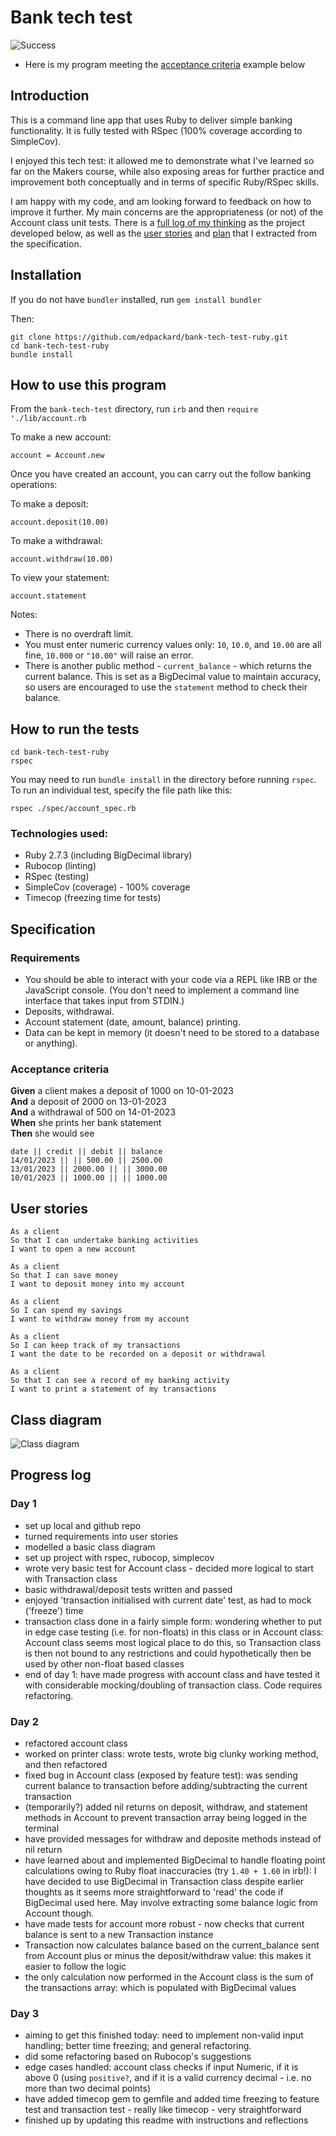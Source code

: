 # Bank tech test

![Success](acceptance.png)

- Here is my program meeting the [acceptance criteria](#acceptance-criteria) example below

## Introduction

This is a command line app that uses Ruby to deliver simple banking functionality. It is fully tested with RSpec (100% coverage according to SimpleCov).

I enjoyed this tech test: it allowed me to demonstrate what I've learned so far on the Makers course, while also exposing areas for further practice and improvement both conceptually and in terms of specific Ruby/RSpec skills.

I am happy with my code, and am looking forward to feedback on how to improve it further. My main concerns are the appropriateness (or not) of the Account class unit tests. There is a [full log of my thinking](#progress-log) as the project developed below, as well as the [user stories](#user-stories) and [plan](#class-diagram) that I extracted from the specification.

## Installation

If you do not have `bundler` installed, run `gem install bundler`

Then:

```
git clone https://github.com/edpackard/bank-tech-test-ruby.git
cd bank-tech-test-ruby
bundle install
```

## How to use this program

From the `bank-tech-test` directory, run `irb` and then `require './lib/account.rb`

To make a new account:

`account = Account.new`

Once you have created an account, you can carry out the follow banking operations:

To make a deposit:

`account.deposit(10.00)`

To make a withdrawal:

`account.withdraw(10.00)`

To view your statement:

`account.statement`

Notes:

- There is no overdraft limit.
- You must enter numeric currency values only: `10`, `10.0`, and `10.00` are all fine, `10.000` or `"10.00"` will raise an error.
- There is another public method - `current_balance` - which returns the current balance. This is set as a BigDecimal value to maintain accuracy, so users are encouraged to use the `statement` method to check their balance.

## How to run the tests

```
cd bank-tech-test-ruby
rspec
```

You may need to run `bundle install` in the directory before running `rspec`.
To run an individual test, specify the file path like this:

```
rspec ./spec/account_spec.rb
```

### Technologies used:

- Ruby 2.7.3 (including BigDecimal library)
- Rubocop (linting)
- RSpec (testing)
- SimpleCov (coverage) - 100% coverage
- Timecop (freezing time for tests)

## Specification

### Requirements

- You should be able to interact with your code via a REPL like IRB or the JavaScript console. (You don't need to implement a command line interface that takes input from STDIN.)
- Deposits, withdrawal.
- Account statement (date, amount, balance) printing.
- Data can be kept in memory (it doesn't need to be stored to a database or anything).

### Acceptance criteria

**Given** a client makes a deposit of 1000 on 10-01-2023  
**And** a deposit of 2000 on 13-01-2023  
**And** a withdrawal of 500 on 14-01-2023  
**When** she prints her bank statement  
**Then** she would see

```
date || credit || debit || balance
14/01/2023 || || 500.00 || 2500.00
13/01/2023 || 2000.00 || || 3000.00
10/01/2023 || 1000.00 || || 1000.00
```

## User stories

```
As a client
So that I can undertake banking activities
I want to open a new account

As a client
So that I can save money
I want to deposit money into my account

As a client
So I can spend my savings
I want to withdraw money from my account

As a client
So I can keep track of my transactions
I want the date to be recorded on a deposit or withdrawal

As a client
So that I can see a record of my banking activity
I want to print a statement of my transactions
```

## Class diagram

![Class diagram](plan.png)

## Progress log

### Day 1

- set up local and github repo
- turned requirements into user stories
- modelled a basic class diagram
- set up project with rspec, rubocop, simplecov
- wrote very basic test for Account class - decided more logical to start with Transaction class
- basic withdrawal/deposit tests written and passed
- enjoyed 'transaction initialised with current date' test, as had to mock ('freeze') time
- transaction class done in a fairly simple form: wondering whether to put in edge case testing (i.e. for non-floats) in this class or in Account class: Account class seems most logical place to do this, so Transaction class is then not bound to any restrictions and could hypothetically then be used by other non-float based classes
- end of day 1: have made progress with account class and have tested it with considerable mocking/doubling of transaction class. Code requires refactoring.

### Day 2

- refactored account class
- worked on printer class: wrote tests, wrote big clunky working method, and then refactored
- fixed bug in Account class (exposed by feature test): was sending current balance to transaction before adding/subtracting the current transaction
- (temporarily?) added nil returns on deposit, withdraw, and statement methods in Account to prevent transaction array being logged in the terminal
- have provided messages for withdraw and deposite methods instead of nil return
- have learned about and implemented BigDecimal to handle floating point calculations owing to Ruby float inaccuracies (try `1.40 + 1.60` in irb!): I have decided to use BigDecimal in Transaction class despite earlier thoughts as it seems more straightforward to 'read' the code if BigDecimal used here. May involve extracting some balance logic from Account though.
- have made tests for account more robust - now checks that current balance is sent to a new Transaction instance
- Transaction now calculates balance based on the current_balance sent from Account plus or minus the deposit/withdraw value: this makes it easier to follow the logic
- the only calculation now performed in the Account class is the sum of the transactions array: which is populated with BigDecimal values

### Day 3

- aiming to get this finished today: need to implement non-valid input handling; better time freezing; and general refactoring.
- did some refactoring based on Rubocop's suggestions
- edge cases handled: account class checks if input Numeric, if it is above 0 (using `positive?`, and if it is a valid currency decimal - i.e. no more than two decimal points)
- have added timecop gem to gemfile and added time freezing to feature test and transaction test - really like timecop - very straightforward
- finished up by updating this readme with instructions and reflections
